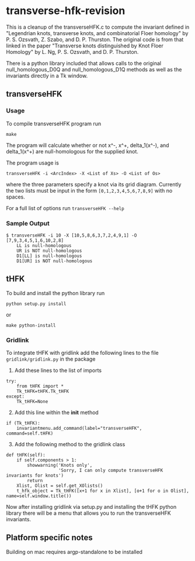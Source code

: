 # transverse-hfk-revision
This is a cleanup of the transverseHFK.c to compute the invariant defined in 
"Legendrian knots, transverse knots, and combinatorial Floer homology" by 
P. S. Ozsvath, Z. Szabo, and D. P. Thurston. The original code is from that 
linked in the paper "Transverse knots distinguished by Knot Floer Homology" 
by L. Ng, P. S. Ozsvath, and D. P. Thurston.

There is a python library included that allows calls to the original
null_homologous_D0Q and null_homologous_D1Q methods as well as the 
invariants directly in a Tk window.

## transverseHFK
### Usage
To compile transverseHFK program run
```
make
```
The program will calculate whether or not x^-, x^+, delta_1(x^-), and delta_1(x^+) 
are null-homologous for the supplied knot. 

The program usage is
```
transverseHFK -i <ArcIndex> -X <List of Xs> -O <List of Os>
```
where the three parameters specify a knot via its grid diagram. Currently the
two lists must be input in the form `[0,1,2,3,4,5,6,7,8,9]` with no spaces.

For a full list of options run `transverseHFK --help`

### Sample Output
```
$ transverseHFK -i 10 -X [10,5,8,6,3,7,2,4,9,1] -O [7,9,3,4,5,1,6,10,2,8]
    LL is null-homologous
    UR is NOT null-homologous
    D1[LL] is null-homologous
    D1[UR] is NOT null-homologous
```

## tHFK
To build and install the python library run
```
python setup.py install
```
or
```
make python-install
```

### Gridlink
To integrate tHFK with gridlink add the following lines to
the file `gridlink/gridlink.py` in the package

1. Add these lines to the list of imports

```
try:
    from tHFK import *
    Tk_tHFK=tHFK.Tk_tHFK
except:
    Tk_tHFK=None
```

2. Add this line within the __init__ method 
```
if (Tk_tHFK):
    invariantmenu.add_command(label="transverseHFK", command=self.tHFK)
```

3. Add the following method to the gridlink class
```
def tHFK(self):
    if self.components > 1:
        showwarning('Knots only',
                    'Sorry, I can only compute transverseHFK invariants for knots')
        return
    Xlist, Olist = self.get_XOlists()
    t_hfk_object = Tk_tHFK([x+1 for x in Xlist], [o+1 for o in Olist], name=self.window.title())

```

Now after installing gridlink via setup.py and installing the tHFK python
library there will be a menu that allows you to run the transverseHFK 
invariants.

## Platform specific notes
Building on mac requires argp-standalone to be installed
